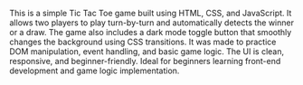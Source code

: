 This is a simple Tic Tac Toe game built using HTML, CSS, and JavaScript.
It allows two players to play turn-by-turn and automatically detects the winner or a draw.
The game also includes a dark mode toggle button that smoothly changes the background using CSS transitions.
It was made to practice DOM manipulation, event handling, and basic game logic. 
The UI is clean, responsive, and beginner-friendly.
Ideal for beginners learning front-end development and game logic implementation.
